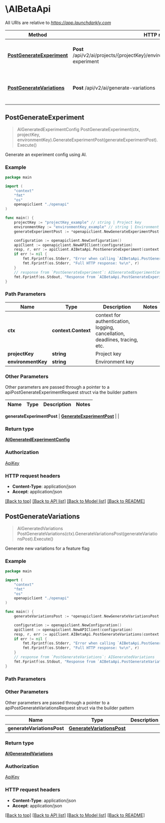 # \AIBetaApi

All URIs are relative to *https://app.launchdarkly.com*

Method | HTTP request | Description
------------- | ------------- | -------------
[**PostGenerateExperiment**](AIBetaApi.md#PostGenerateExperiment) | **Post** /api/v2/ai/projects/{projectKey}/environments/{environmentKey}/generate-experiment | Generate an experiment config using AI.
[**PostGenerateVariations**](AIBetaApi.md#PostGenerateVariations) | **Post** /api/v2/ai/generate-variations | Generate new variations for a feature flag



## PostGenerateExperiment

> AIGeneratedExperimentConfig PostGenerateExperiment(ctx, projectKey, environmentKey).GenerateExperimentPost(generateExperimentPost).Execute()

Generate an experiment config using AI.



### Example

```go
package main

import (
    "context"
    "fmt"
    "os"
    openapiclient "./openapi"
)

func main() {
    projectKey := "projectKey_example" // string | Project key
    environmentKey := "environmentKey_example" // string | Environment key
    generateExperimentPost := *openapiclient.NewGenerateExperimentPost() // GenerateExperimentPost | 

    configuration := openapiclient.NewConfiguration()
    apiClient := openapiclient.NewAPIClient(configuration)
    resp, r, err := apiClient.AIBetaApi.PostGenerateExperiment(context.Background(), projectKey, environmentKey).GenerateExperimentPost(generateExperimentPost).Execute()
    if err != nil {
        fmt.Fprintf(os.Stderr, "Error when calling `AIBetaApi.PostGenerateExperiment``: %v\n", err)
        fmt.Fprintf(os.Stderr, "Full HTTP response: %v\n", r)
    }
    // response from `PostGenerateExperiment`: AIGeneratedExperimentConfig
    fmt.Fprintf(os.Stdout, "Response from `AIBetaApi.PostGenerateExperiment`: %v\n", resp)
}
```

### Path Parameters


Name | Type | Description  | Notes
------------- | ------------- | ------------- | -------------
**ctx** | **context.Context** | context for authentication, logging, cancellation, deadlines, tracing, etc.
**projectKey** | **string** | Project key | 
**environmentKey** | **string** | Environment key | 

### Other Parameters

Other parameters are passed through a pointer to a apiPostGenerateExperimentRequest struct via the builder pattern


Name | Type | Description  | Notes
------------- | ------------- | ------------- | -------------


 **generateExperimentPost** | [**GenerateExperimentPost**](GenerateExperimentPost.md) |  | 

### Return type

[**AIGeneratedExperimentConfig**](AIGeneratedExperimentConfig.md)

### Authorization

[ApiKey](../README.md#ApiKey)

### HTTP request headers

- **Content-Type**: application/json
- **Accept**: application/json

[[Back to top]](#) [[Back to API list]](../README.md#documentation-for-api-endpoints)
[[Back to Model list]](../README.md#documentation-for-models)
[[Back to README]](../README.md)


## PostGenerateVariations

> AIGeneratedVariations PostGenerateVariations(ctx).GenerateVariationsPost(generateVariationsPost).Execute()

Generate new variations for a feature flag



### Example

```go
package main

import (
    "context"
    "fmt"
    "os"
    openapiclient "./openapi"
)

func main() {
    generateVariationsPost := *openapiclient.NewGenerateVariationsPost() // GenerateVariationsPost | 

    configuration := openapiclient.NewConfiguration()
    apiClient := openapiclient.NewAPIClient(configuration)
    resp, r, err := apiClient.AIBetaApi.PostGenerateVariations(context.Background()).GenerateVariationsPost(generateVariationsPost).Execute()
    if err != nil {
        fmt.Fprintf(os.Stderr, "Error when calling `AIBetaApi.PostGenerateVariations``: %v\n", err)
        fmt.Fprintf(os.Stderr, "Full HTTP response: %v\n", r)
    }
    // response from `PostGenerateVariations`: AIGeneratedVariations
    fmt.Fprintf(os.Stdout, "Response from `AIBetaApi.PostGenerateVariations`: %v\n", resp)
}
```

### Path Parameters



### Other Parameters

Other parameters are passed through a pointer to a apiPostGenerateVariationsRequest struct via the builder pattern


Name | Type | Description  | Notes
------------- | ------------- | ------------- | -------------
 **generateVariationsPost** | [**GenerateVariationsPost**](GenerateVariationsPost.md) |  | 

### Return type

[**AIGeneratedVariations**](AIGeneratedVariations.md)

### Authorization

[ApiKey](../README.md#ApiKey)

### HTTP request headers

- **Content-Type**: application/json
- **Accept**: application/json

[[Back to top]](#) [[Back to API list]](../README.md#documentation-for-api-endpoints)
[[Back to Model list]](../README.md#documentation-for-models)
[[Back to README]](../README.md)

